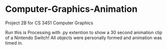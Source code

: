 # Computer-Graphics-Animation
Project 2B for CS 3451 Computer Graphics

Run this is Processing with .py extention to show a 30 second animation clip of a Nintendo Switch!
All objects were personally formed and animation was timed in.
